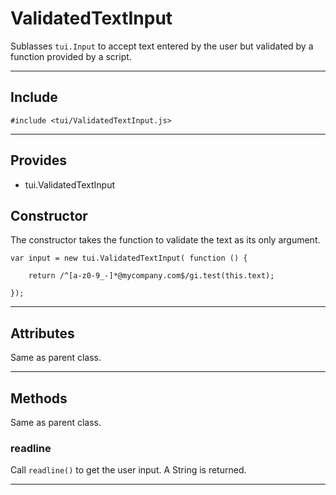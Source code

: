 # ValidatedTextInput

Sublasses `tui.Input` to accept text entered by the user but validated by a function provided by a script.

----------------------------

## Include

`#include <tui/ValidatedTextInput.js>`

-----------------------

## Provides

* tui.ValidatedTextInput

## Constructor

The constructor takes the function to validate the text as its only argument.

    var input = new tui.ValidatedTextInput( function () {
    
        return /^[a-z0-9_-]*@mycompany.com$/gi.test(this.text);
        
    });

-----------------------

## Attributes

Same as parent class.

-----------------------

## Methods

Same as parent class.

### readline

Call `readline()` to get the user input. A String is returned.

-----------------------


    
    
